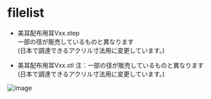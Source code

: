# filelist

- 美耳配布用耳Vxx.step  
  一部の径が販売しているものと異なります  
  (日本で調達できるアクリル寸法用に変更しています。)  

    

- 美耳配布用耳Vxx.stl
  注：一部の径が販売しているものと異なります  
  (日本で調達できるアクリル寸法用に変更しています。)  
  
![image](https://user-images.githubusercontent.com/85532743/219562735-874a8528-919a-4d29-8916-b505a911700c.png)
